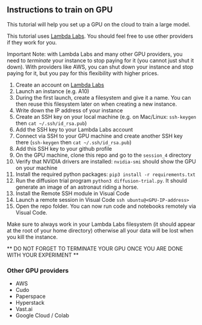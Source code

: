 ## Instructions to train on GPU

This tutorial will help you set up a GPU on the cloud to train a large model.

This tutorial uses [Lambda Labs](https://lambdalabs.com/). You should feel free to use other providers if they work for you.

Important Note: with Lambda Labs and many other GPU providers, you need to *terminate* your instance to stop paying for it (you cannot just shut it down). With providers like AWS, you can shut down your instance and stop paying for it, but you pay for this flexibility with higher prices.

1. Create an account on [Lambda Labs](https://lambdalabs.com/)
2. Launch an instance (e.g. A10)
3. During the first launch, create a filesystem and give it a name. You can then reuse this filesystem later on when creating a new instance.
4. Write down the IP address of your instance
5. Create an SSH key on your local machine (e.g. on Mac/Linux: `ssh-keygen` then `cat ~/.ssh/id_rsa.pub`)
6. Add the SSH key to your Lambda Labs account
7. Connect via SSH to your GPU machine and create another SSH key there (`ssh-keygen` then `cat ~/.ssh/id_rsa.pub`)
8. Add this SSH key to your github profile
9. On the GPU machine, clone this repo and go to the `session_4` directory
10. Verify that NVIDIA drivers are installed: `nvidia-smi` should show the GPU on your machine
11. Install the required python packages: `pip3 install -r requirements.txt`
12. Run the diffusion trial program `python3 diffusion-trial.py`. It should generate an image of an astronaut riding a horse.
13. Install the Remote SSH module in Visual Code
14. Launch a remote session in Visual Code `ssh ubuntu@<GPU-IP-address>`
15. Open the repo folder. You can now run code and notebooks remotely via Visual Code.

Make sure to always work in your Lambda Labs filesystem (it should appear at the root of your home directory) otherwise all your data will be lost when you kill the instance.

** DO NOT FORGET TO TERMINATE YOUR GPU ONCE YOU ARE DONE WITH YOUR EXPERIMENT **

### Other GPU providers
- AWS
- Cudo
- Paperspace
- Hyperstack
- Vast.ai
- Google Cloud / Colab
